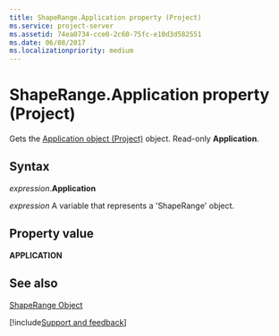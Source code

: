 ```yaml
---
title: ShapeRange.Application property (Project)
ms.service: project-server
ms.assetid: 74ea0734-cce0-2c60-75fc-e10d3d582551
ms.date: 06/08/2017
ms.localizationpriority: medium
---
```



# ShapeRange.Application property (Project)
Gets the [Application object (Project)](Project.Application.md) object. Read-only **Application**.

## Syntax

_expression_.**Application**

_expression_ A variable that represents a 'ShapeRange' object.


## Property value

 **APPLICATION**


## See also


[ShapeRange Object](Project.shaperange.md)

[!include[Support and feedback](~/includes/feedback-boilerplate.md)]